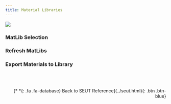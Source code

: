 ```yaml
---
title: Material Libraries
---
```

![](/modding-reference/assets/images/reference/seut/material-libraries_1.png)

### MatLib Selection

### Refresh MatLibs

### Export Materials to Library


<br><br/>
<p style="text-align:right">[*&nbsp;*{: .fa .fa-database} Back to SEUT Reference](../seut.html){: .btn .btn-blue}</p>